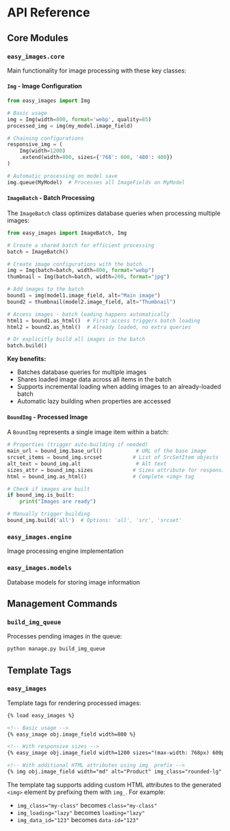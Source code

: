 # API Reference

## Core Modules

### `easy_images.core`

Main functionality for image processing with these key classes:

#### `Img` - Image Configuration
```python
from easy_images import Img

# Basic usage
img = Img(width=800, format='webp', quality=85)
processed_img = img(my_model.image_field)

# Chaining configurations
responsive_img = (
    Img(width=1200)
    .extend(width=800, sizes={'768': 600, '480': 400})
)

# Automatic processing on model save
img.queue(MyModel)  # Processes all ImageFields on MyModel
```

#### `ImageBatch` - Batch Processing

The `ImageBatch` class optimizes database queries when processing multiple images:

```python
from easy_images import ImageBatch, Img

# Create a shared batch for efficient processing
batch = ImageBatch()

# Create image configurations with the batch
img = Img(batch=batch, width=800, format="webp")
thumbnail = Img(batch=batch, width=200, format="jpg")

# Add images to the batch
bound1 = img(model1.image_field, alt="Main image")
bound2 = thumbnail(model2.image_field, alt="Thumbnail")

# Access images - batch loading happens automatically
html1 = bound1.as_html()  # First access triggers batch loading
html2 = bound2.as_html()  # Already loaded, no extra queries

# Or explicitly build all images in the batch
batch.build()
```

**Key benefits:**
- Batches database queries for multiple images
- Shares loaded image data across all items in the batch
- Supports incremental loading when adding images to an already-loaded batch
- Automatic lazy building when properties are accessed

#### `BoundImg` - Processed Image

A `BoundImg` represents a single image item within a batch:

```python
# Properties (trigger auto-building if needed)
main_url = bound_img.base_url()           # URL of the base image
srcset_items = bound_img.srcset          # List of SrcSetItem objects
alt_text = bound_img.alt                  # Alt text
sizes_attr = bound_img.sizes             # Sizes attribute for responsive images
html = bound_img.as_html()               # Complete <img> tag

# Check if images are built
if bound_img.is_built:
    print("Images are ready")

# Manually trigger building
bound_img.build('all')  # Options: 'all', 'src', 'srcset'
```

### `easy_images.engine`
Image processing engine implementation

### `easy_images.models`
Database models for storing image information

## Management Commands

### `build_img_queue`
Processes pending images in the queue:
```bash
python manage.py build_img_queue
```

## Template Tags

### `easy_images`
Template tags for rendering processed images:
```html
{% load easy_images %}

<!-- Basic usage -->
{% easy_image obj.image_field width=800 %}

<!-- With responsive sizes -->
{% easy_image obj.image_field width=1200 sizes="(max-width: 768px) 600px, (max-width: 480px) 400px" %}

<!-- With additional HTML attributes using img_ prefix -->
{% img obj.image_field width="md" alt="Product" img_class="rounded-lg" img_loading="lazy" img_data_id="123" %}
```

The template tag supports adding custom HTML attributes to the generated `<img>` element by prefixing them with `img_`. For example:
- `img_class="my-class"` becomes `class="my-class"`
- `img_loading="lazy"` becomes `loading="lazy"`
- `img_data_id="123"` becomes `data-id="123"`